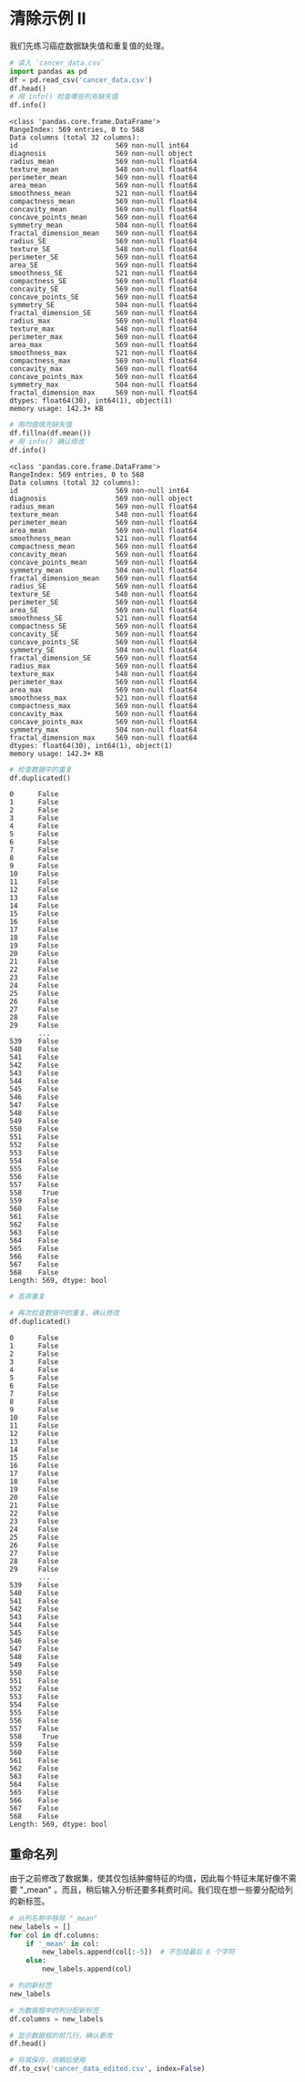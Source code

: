 
# 清除示例 II
我们先练习癌症数据缺失值和重复值的处理。


```python
# 读入 `cancer_data.csv`
import pandas as pd
df = pd.read_csv('cancer_data.csv')
df.head()
# 用 info() 检查哪些列有缺失值
df.info()
```

    <class 'pandas.core.frame.DataFrame'>
    RangeIndex: 569 entries, 0 to 568
    Data columns (total 32 columns):
    id                        569 non-null int64
    diagnosis                 569 non-null object
    radius_mean               569 non-null float64
    texture_mean              548 non-null float64
    perimeter_mean            569 non-null float64
    area_mean                 569 non-null float64
    smoothness_mean           521 non-null float64
    compactness_mean          569 non-null float64
    concavity_mean            569 non-null float64
    concave_points_mean       569 non-null float64
    symmetry_mean             504 non-null float64
    fractal_dimension_mean    569 non-null float64
    radius_SE                 569 non-null float64
    texture_SE                548 non-null float64
    perimeter_SE              569 non-null float64
    area_SE                   569 non-null float64
    smoothness_SE             521 non-null float64
    compactness_SE            569 non-null float64
    concavity_SE              569 non-null float64
    concave_points_SE         569 non-null float64
    symmetry_SE               504 non-null float64
    fractal_dimension_SE      569 non-null float64
    radius_max                569 non-null float64
    texture_max               548 non-null float64
    perimeter_max             569 non-null float64
    area_max                  569 non-null float64
    smoothness_max            521 non-null float64
    compactness_max           569 non-null float64
    concavity_max             569 non-null float64
    concave_points_max        569 non-null float64
    symmetry_max              504 non-null float64
    fractal_dimension_max     569 non-null float64
    dtypes: float64(30), int64(1), object(1)
    memory usage: 142.3+ KB



```python
# 用均值填充缺失值
df.fillna(df.mean())
# 用 info() 确认修改
df.info()
```

    <class 'pandas.core.frame.DataFrame'>
    RangeIndex: 569 entries, 0 to 568
    Data columns (total 32 columns):
    id                        569 non-null int64
    diagnosis                 569 non-null object
    radius_mean               569 non-null float64
    texture_mean              548 non-null float64
    perimeter_mean            569 non-null float64
    area_mean                 569 non-null float64
    smoothness_mean           521 non-null float64
    compactness_mean          569 non-null float64
    concavity_mean            569 non-null float64
    concave_points_mean       569 non-null float64
    symmetry_mean             504 non-null float64
    fractal_dimension_mean    569 non-null float64
    radius_SE                 569 non-null float64
    texture_SE                548 non-null float64
    perimeter_SE              569 non-null float64
    area_SE                   569 non-null float64
    smoothness_SE             521 non-null float64
    compactness_SE            569 non-null float64
    concavity_SE              569 non-null float64
    concave_points_SE         569 non-null float64
    symmetry_SE               504 non-null float64
    fractal_dimension_SE      569 non-null float64
    radius_max                569 non-null float64
    texture_max               548 non-null float64
    perimeter_max             569 non-null float64
    area_max                  569 non-null float64
    smoothness_max            521 non-null float64
    compactness_max           569 non-null float64
    concavity_max             569 non-null float64
    concave_points_max        569 non-null float64
    symmetry_max              504 non-null float64
    fractal_dimension_max     569 non-null float64
    dtypes: float64(30), int64(1), object(1)
    memory usage: 142.3+ KB



```python
# 检查数据中的重复
df.duplicated()
```




    0      False
    1      False
    2      False
    3      False
    4      False
    5      False
    6      False
    7      False
    8      False
    9      False
    10     False
    11     False
    12     False
    13     False
    14     False
    15     False
    16     False
    17     False
    18     False
    19     False
    20     False
    21     False
    22     False
    23     False
    24     False
    25     False
    26     False
    27     False
    28     False
    29     False
           ...  
    539    False
    540    False
    541    False
    542    False
    543    False
    544    False
    545    False
    546    False
    547    False
    548    False
    549    False
    550    False
    551    False
    552    False
    553    False
    554    False
    555    False
    556    False
    557    False
    558     True
    559    False
    560    False
    561    False
    562    False
    563    False
    564    False
    565    False
    566    False
    567    False
    568    False
    Length: 569, dtype: bool




```python
# 丢弃重复

```


```python
# 再次检查数据中的重复，确认修改
df.duplicated()
```




    0      False
    1      False
    2      False
    3      False
    4      False
    5      False
    6      False
    7      False
    8      False
    9      False
    10     False
    11     False
    12     False
    13     False
    14     False
    15     False
    16     False
    17     False
    18     False
    19     False
    20     False
    21     False
    22     False
    23     False
    24     False
    25     False
    26     False
    27     False
    28     False
    29     False
           ...  
    539    False
    540    False
    541    False
    542    False
    543    False
    544    False
    545    False
    546    False
    547    False
    548    False
    549    False
    550    False
    551    False
    552    False
    553    False
    554    False
    555    False
    556    False
    557    False
    558     True
    559    False
    560    False
    561    False
    562    False
    563    False
    564    False
    565    False
    566    False
    567    False
    568    False
    Length: 569, dtype: bool



## 重命名列
由于之前修改了数据集，使其仅包括肿瘤特征的均值，因此每个特征末尾好像不需要 "_mean" 。而且，稍后输入分析还要多耗费时间。我们现在想一些要分配给列的新标签。


```python
# 从列名称中移除 "_mean"
new_labels = []
for col in df.columns:
    if '_mean' in col:
        new_labels.append(col[:-5])  # 不包括最后 6 个字符
    else:
        new_labels.append(col)

# 列的新标签
new_labels
```


```python
# 为数据框中的列分配新标签
df.columns = new_labels

# 显示数据框的前几行，确认更改
df.head()
```


```python
# 将其保存，供稍后使用
df.to_csv('cancer_data_edited.csv', index=False)
```

